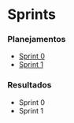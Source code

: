 # Sprints

### Planejamentos
* [Sprint 0](planejamentos/sprint0.md)
* [Sprint 1](planejamentos/sprint1.md)

### Resultados
* Sprint 0
* Sprint 1
